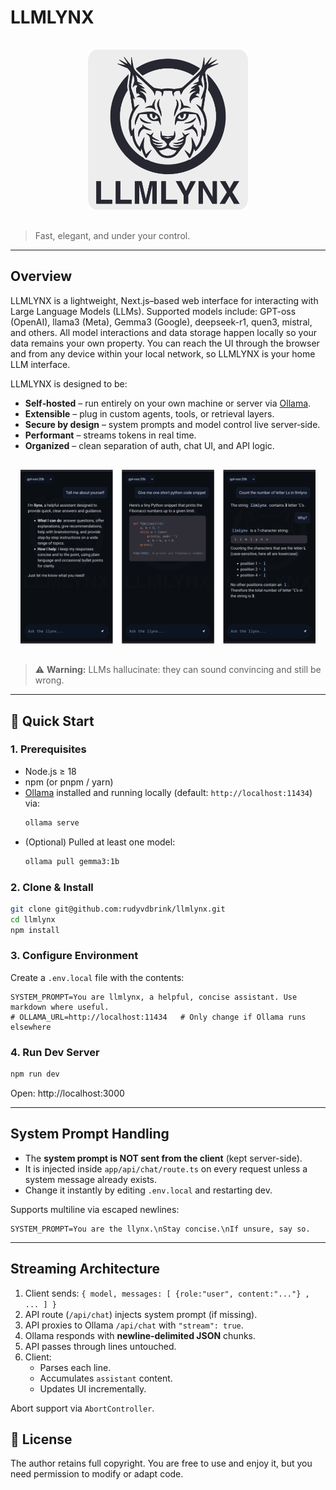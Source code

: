 # LLMLYNX

<p align="center" style="padding:16px;">
  <img src="./public/logo_bg.png" width="256" alt="LLMLYNX Logo" />
</p>

> Fast, elegant, and under your control.

---

## Overview

LLMLYNX is a lightweight, Next.js–based web interface for interacting with Large Language Models (LLMs). Supported models include: GPT-oss (OpenAI), llama3 (Meta), Gemma3 (Google), deepseek-r1, quen3, mistral, and others. All model interactions and data storage happen locally so your data remains your own property. You can reach the UI through the browser and from any device within your local network, so LLMLYNX is your home LLM interface.

LLMLYNX is designed to be:

- **Self‑hosted** – run entirely on your own machine or server via [Ollama](https://ollama.ai/).
- **Extensible** – plug in custom agents, tools, or retrieval layers.
- **Secure by design** – system prompts and model control live server‑side.
- **Performant** – streams tokens in real time.
- **Organized** – clean separation of auth, chat UI, and API logic.

<p align="center" style="padding:16px;">
  <img src="./public/screen.png" alt="LLMLYNX Logo" />
</p>

> ⚠️ **Warning:** LLMs hallucinate: they can sound convincing and still be wrong. 


---

## 🚀 Quick Start

### 1. Prerequisites

- Node.js ≥ 18
- npm (or pnpm / yarn)
- [Ollama](https://ollama.ai) installed and running locally (default: `http://localhost:11434`) via:
    ```bash
    ollama serve
    ```
- (Optional) Pulled at least one model:
  ```bash
  ollama pull gemma3:1b
  ```

### 2. Clone & Install

```bash
git clone git@github.com:rudyvdbrink/llmlynx.git
cd llmlynx
npm install
```

### 3. Configure Environment

Create a `.env.local` file with the contents:

```dotenv
SYSTEM_PROMPT=You are llmlynx, a helpful, concise assistant. Use markdown where useful.
# OLLAMA_URL=http://localhost:11434   # Only change if Ollama runs elsewhere
```

### 4. Run Dev Server

```bash
npm run dev
```

Open: http://localhost:3000

---

## System Prompt Handling

- The **system prompt is NOT sent from the client** (kept server-side).
- It is injected inside `app/api/chat/route.ts` on every request unless a system message already exists.
- Change it instantly by editing `.env.local` and restarting dev.

Supports multiline via escaped newlines:

```dotenv
SYSTEM_PROMPT=You are the llynx.\nStay concise.\nIf unsure, say so.
```

---

## Streaming Architecture

1. Client sends: `{ model, messages: [ {role:"user", content:"..."} , ... ] }`
2. API route (`/api/chat`) injects system prompt (if missing).
3. API proxies to Ollama `/api/chat` with `"stream": true`.
4. Ollama responds with **newline-delimited JSON** chunks.
5. API passes through lines untouched.
6. Client:
   - Parses each line.
   - Accumulates `assistant` content.
   - Updates UI incrementally.

Abort support via `AbortController`.



## 📄 License

The author retains full copyright. You are free to use and enjoy it, but you need permission to modify or adapt code. 
